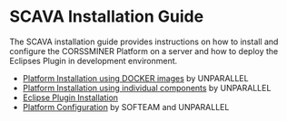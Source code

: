 
# SCAVA Installation Guide
The SCAVA installation guide provides instructions on how to install and configure the CORSSMINER Platform on a server and how to deploy the Eclipses Plugin in development environment. 

* [Platform Installation using DOCKER images](docker-installation/index.md) by UNPARALLEL
* [Platform Installation using individual components](platform-installation/index.md) by UNPARALLEL
* [Eclipse Plugin Installation](plugin-installation/index.md)
* [Platform Configuration](platform-configuration/index.md)  by SOFTEAM and UNPARALLEL
